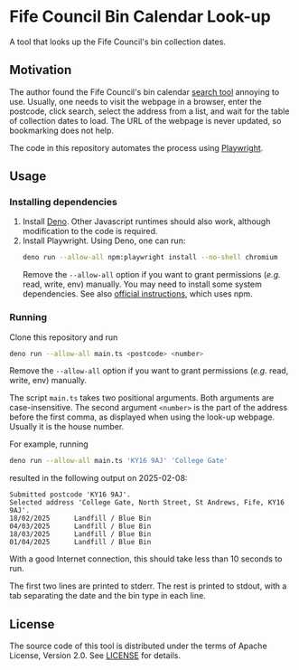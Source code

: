 # Fife Council Bin Calendar Look-up

A tool that looks up the Fife Council's bin collection dates.

## Motivation

The author found the Fife Council's bin calendar [search tool](https://www.fife.gov.uk/services/forms/bin-calendar) annoying to use.
Usually, one needs to visit the webpage in a browser, enter the postcode, click search, select the address from a list, and wait for the table of collection dates to load.
The URL of the webpage is never updated, so bookmarking does not help.

The code in this repository automates the process using [Playwright](https://playwright.dev).

## Usage

### Installing dependencies

1. Install [Deno](https://docs.deno.com/runtime/).
    Other Javascript runtimes should also work, although modification to the code is required.
1. Install Playwright.
    Using Deno, one can run:
    ```sh
    deno run --allow-all npm:playwright install --no-shell chromium
    ```
    Remove the `--allow-all` option if you want to grant permissions (_e.g._ read, write, env) manually.
    You may need to install some system dependencies.
    See also [official instructions](https://playwright.dev/docs/intro), which uses npm.

### Running

Clone this repository and run

```sh
deno run --allow-all main.ts <postcode> <number>
```

Remove the `--allow-all` option if you want to grant permissions (_e.g._ read, write, env) manually.

The script `main.ts` takes two positional arguments.
Both arguments are case-insensitive.
The second argument `<number>` is the part of the address before the first comma, as displayed when using the look-up webpage.
Usually it is the house number.

For example, running
```sh
deno run --allow-all main.ts 'KY16 9AJ' 'College Gate'
```
resulted in the following output on 2025-02-08:
```text
Submitted postcode 'KY16 9AJ'.
Selected address 'College Gate, North Street, St Andrews, Fife, KY16 9AJ'.
18/02/2025      Landfill / Blue Bin
04/03/2025      Landfill / Blue Bin
18/03/2025      Landfill / Blue Bin
01/04/2025      Landfill / Blue Bin
```

With a good Internet connection, this should take less than 10 seconds to run.

The first two lines are printed to stderr. The rest is printed to stdout, with a tab separating the date and the bin type in each line.

## License

The source code of this tool is distributed under the terms of Apache License, Version 2.0.
See [LICENSE](LICENSE) for details.
